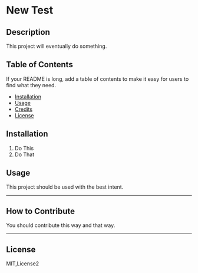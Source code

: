 # New Test

## Description
This project will eventually do something.

## Table of Contents

If your README is long, add a table of contents to make it easy for users to find what they need.
    
- [Installation](#installation)
- [Usage](#usage)
- [Credits](#credits)
- [License](#license)

## Installation
1. Do This
2. Do That

## Usage
This project should be used with the best intent.

---

## How to Contribute
You should contribute this way and that way.

---

## License
MIT,License2